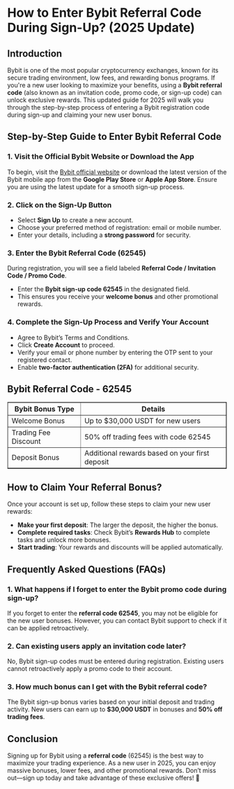 <h1>How to Enter Bybit Referral Code During Sign-Up? (2025 Update)</h1>
    
<h2>Introduction</h2>
<p>Bybit is one of the most popular cryptocurrency exchanges, known for its secure trading environment, low fees, and rewarding bonus programs. If you're a new user looking to maximize your benefits, using a <strong>Bybit referral code</strong> (also known as an invitation code, promo code, or sign-up code) can unlock exclusive rewards. This updated guide for 2025 will walk you through the step-by-step process of entering a Bybit registration code during sign-up and claiming your new user bonus.</p>
    
<h2>Step-by-Step Guide to Enter Bybit Referral Code</h2>
    
<h3>1. Visit the Official Bybit Website or Download the App</h3>
<p>To begin, visit the <a href="https://partner.bybit.com/b/62545">Bybit official website</a> or download the latest version of the Bybit mobile app from the <strong>Google Play Store</strong> or <strong>Apple App Store</strong>. Ensure you are using the latest update for a smooth sign-up process.</p>
    
<h3>2. Click on the Sign-Up Button</h3>
<ul>
        <li>Select <strong>Sign Up</strong> to create a new account.</li>
        <li>Choose your preferred method of registration: email or mobile number.</li>
        <li>Enter your details, including a <strong>strong password</strong> for security.</li>
</ul>
    
<h3>3. Enter the Bybit Referral Code (62545)</h3>
<p>During registration, you will see a field labeled <strong>Referral Code / Invitation Code / Promo Code</strong>.</p>
<ul>
        <li>Enter the <strong>Bybit sign-up code 62545</strong> in the designated field.</li>
        <li>This ensures you receive your <strong>welcome bonus</strong> and other promotional rewards.</li>
</ul>
    
<h3>4. Complete the Sign-Up Process and Verify Your Account</h3>
<ul>
        <li>Agree to Bybit’s Terms and Conditions.</li>
        <li>Click <strong>Create Account</strong> to proceed.</li>
        <li>Verify your email or phone number by entering the OTP sent to your registered contact.</li>
        <li>Enable <strong>two-factor authentication (2FA)</strong> for additional security.</li>
</ul>
    
<h2>Bybit Referral Code - 62545</h2>
<table border="1">
        <tr>
            <th>Bybit Bonus Type</th>
            <th>Details</th>
        </tr>
        <tr>
            <td>Welcome Bonus</td>
            <td>Up to $30,000 USDT for new users</td>
        </tr>
        <tr>
            <td>Trading Fee Discount</td>
            <td>50% off trading fees with code 62545</td>
        </tr>
        <tr>
            <td>Deposit Bonus</td>
            <td>Additional rewards based on your first deposit</td>
        </tr>
</table>
    
<h2>How to Claim Your Referral Bonus?</h2>
<p>Once your account is set up, follow these steps to claim your new user rewards:</p>
    <ul>
        <li><strong>Make your first deposit</strong>: The larger the deposit, the higher the bonus.</li>
        <li><strong>Complete required tasks</strong>: Check Bybit’s <strong>Rewards Hub</strong> to complete tasks and unlock more bonuses.</li>
        <li><strong>Start trading</strong>: Your rewards and discounts will be applied automatically.</li>
</ul>
    
<h2>Frequently Asked Questions (FAQs)</h2>
    
<h3>1. What happens if I forget to enter the Bybit promo code during sign-up?</h3>
<p>If you forget to enter the <strong>referral code 62545</strong>, you may not be eligible for the new user bonuses. However, you can contact Bybit support to check if it can be applied retroactively.</p>
    
<h3>2. Can existing users apply an invitation code later?</h3>
<p>No, Bybit sign-up codes must be entered during registration. Existing users cannot retroactively apply a promo code to their account.</p>
    
<h3>3. How much bonus can I get with the Bybit referral code?</h3>
<p>The Bybit sign-up bonus varies based on your initial deposit and trading activity. New users can earn up to <strong>$30,000 USDT</strong> in bonuses and <strong>50% off trading fees</strong>.</p>
    
<h2>Conclusion</h2>
<p>Signing up for Bybit using a <strong>referral code</strong> (62545) is the best way to maximize your trading experience. As a new user in 2025, you can enjoy massive bonuses, lower fees, and other promotional rewards. Don’t miss out—sign up today and take advantage of these exclusive offers! 🚀</p>
</body>
</html>

